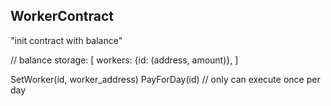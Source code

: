 WorkerContract
--------------
"init contract with balance"

// balance
storage: [
  workers: {id: (address, amount)},
]

SetWorker(id, worker_address)
PayForDay(id) // only can execute once per day
